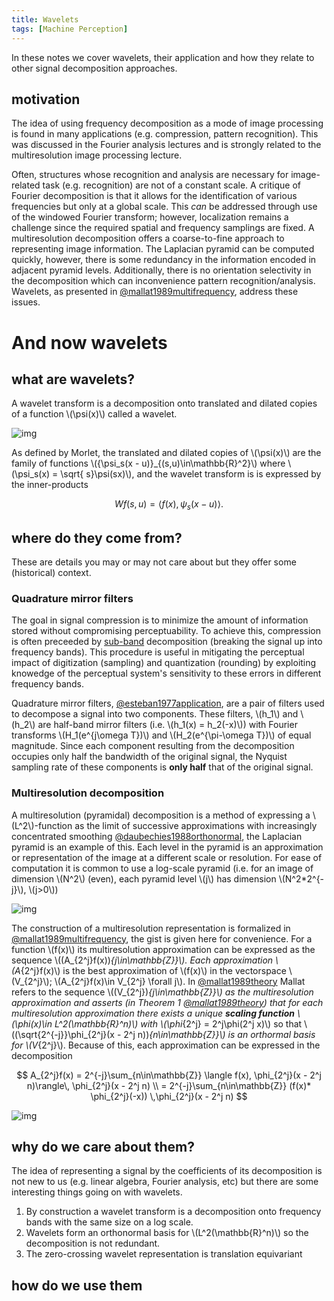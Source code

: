 ```yaml
---
title: Wavelets
tags: [Machine Perception]
---
```


In these notes we cover wavelets, their application and how they relate to other signal decomposition approaches.

<a name='motivation'></a>
## motivation

The idea of using frequency decomposition as a mode of image processing is found in many applications 
(e.g. compression, pattern recognition). This was discussed in the Fourier analysis lectures and is strongly 
related to the multiresolution image processing lecture.

Often, structures whose recognition and analysis are necessary for image-related task (e.g. recognition) are not of a constant scale.
A critique of Fourier decomposition is that it allows for the identification of various frequencies but only at a global scale.
This *can* be addressed through use of the windowed Fourier transform; however, localization remains a challenge since the required
spatial and frequency samplings are fixed. A multiresolution decomposition offers a coarse-to-fine approach to representing
image information. The Laplacian pyramid can be computed quickly, however, there is some redundancy in the information encoded in 
adjacent pyramid levels. Additionally, there is no orientation selectivity in the decomposition which can inconvenience pattern recognition/analysis.
Wavelets, as presented in [@mallat1989multifrequency](https://goo.gl/73zcEB), address these issues.

<a name='wavelets'></a>
# And now wavelets

<a name='what'></a>
## what are wavelets?

A wavelet transform is a decomposition onto translated and dilated copies of a function \\(\psi(x)\\) called a wavelet. 

![img](../figures/wavelet.png "Adapted from [@mallat1989theory](https://goo.gl/XhFu72)")

As defined by Morlet, the translated and dilated copies of \\(\psi(x)\\) are the family of functions
\\(\{\psi_s(x - u)\}_{(s,u)\in\mathbb{R}^2}\\) where \\(\psi_s(x) = \sqrt{ s}\psi(sx)\\), and the wavelet transform is 
is expressed by the inner-products

$$
Wf(s,u) = \langle f(x), \psi_s(x-u) \rangle.
$$

<a name='where'></a>
## where do they come from?

These are details you may or may not care about but they offer some (historical) context.

<a name='qmf'></a>
### Quadrature mirror filters

The goal in signal compression is to minimize the amount of information stored without compromising perceptuability.
To achieve this, compression is often preceeded by [sub-band](https://en.wikipedia.org/wiki/Sub-band_coding) decomposition (breaking the signal up into frequency bands). 
This procedure is useful in mitigating the perceptual impact of digitization (sampling) and quantization (rounding)
by exploiting knowedge of the perceptual system's sensitivity to these errors in different frequency bands.

Quadrature mirror filters, [@esteban1977application](https://goo.gl/KyLMXq), are a pair of filters used to decompose a signal into two components.
These filters, \\(h_1\\) and \\(h_2\\) are half-band mirror filters (i.e. \\(h_1(x) = h_2(-x)\\)) with Fourier transforms 
\\(H_1(e^{j\omega T})\\) and \\(H_2(e^{\pi-\omega T})\\) of equal magnitude. Since each component resulting from the decomposition occupies only half the bandwidth 
of the original signal, the Nyquist sampling rate of these components is **only half** that of the original signal.

<a name='multires'></a>
### Multiresolution decomposition

A multiresolution (pyramidal) decomposition is a method of expressing a \\(L^2\\)-function as the limit of successive
approximations with increasingly concentrated smoothing [@daubechies1988orthonormal](https://goo.gl/8FLhBs),
the Laplacian pyramid is an example of this. Each level in the pyramid is an approximation or representation of the image at a different scale
or resolution. For ease of computation it is common to use a log-scale pyramid (i.e. for an image of dimension \\(N^2\\) (even), 
each pyramid level \\(j\\) has dimension \\(N^2*2^{-j}\\), \\(j>0\\))

![img](../figures/multires_approx.png "Adapted from [@mallat1989multifrequency](https://goo.gl/73zcEB)")

The construction of a multiresolution representation is formalized in [@mallat1989multifrequency](https://goo.gl/73zcEB), the gist is given here for convenience. 
For a function \\(f(x)\\) its multiresolution approximation can be expressed as the sequence \\((A_{2^j}f(x))_{j\in\mathbb{Z}}\\). Each approximation 
\\(A_{2^j}f(x)\\) is the best approximation of \\(f(x)\\) in the vectorspace \\(V_{2^j}\\); \\(A_{2^j}f(x)\in V_{2^j} \forall j\\).
In [@mallat1989theory](https://goo.gl/XhFu72) Mallat refers to the sequence \\((V_{2^j})_{j\in\mathbb{Z}}\\) as the *multiresolution approximation* and asserts (in Theorem 1 [@mallat1989theory](https://goo.gl/XhFu72))
that for each multiresolution approximation there exists a unique **scaling function** \\(\phi(x)\in L^2(\mathbb{R}^n)\\) with 
\\(\phi_{2^j} = 2^j\phi(2^j x)\\) so that \\((\sqrt{2^{-j}}\phi_{2^j}(x - 2^j n))_{n\in\mathbb{Z}}\\) is an orthormal basis for \\(V_{2^j}\\). 
Because of this, each approximation can be expressed in the decomposition 

$$
A_{2^j}f(x) = 2^{-j}\sum_{n\in\mathbb{Z}} \langle f(x), \phi_{2^j}(x - 2^j n)\rangle\, \phi_{2^j}(x - 2^j n) \\
= 2^{-j}\sum_{n\in\mathbb{Z}} (f(x)* \phi_{2^j}(-x)) \,\phi_{2^j}(x - 2^j n)
$$

![img](../figures/scaling_fcn.png "Adapted from [@mallat1989multifrequency](https://goo.gl/73zcEB)")

<a name='why'></a>
## why do we care about them?

The idea of representing a signal by the coefficients of its decomposition is not new to us (e.g. linear algebra, Fourier analysis, etc) 
but there are some interesting things going on with wavelets.

1.  By construction a wavelet transform is a decomposition onto frequency bands with the same size on a log scale.
2.  Wavelets form an orthonormal basis for \\(L^2(\mathbb{R}^n)\\) so the decomposition is not redundant.
3.  The zero-crossing wavelet representation is translation equivariant

<a name='how'></a>
## how do we use them
